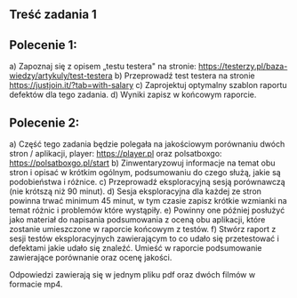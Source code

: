 ## Treść zadania 1

## Polecenie 1:
a) Zapoznaj się z opisem „testu testera" na stronie: https://testerzy.pl/baza-wiedzy/artykuly/test-testera
b) Przeprowadź test testera na stronie https://justjoin.it/?tab=with-salary
c) Zaprojektuj optymalny szablon raportu defektów dla tego zadania.
d) Wyniki zapisz w końcowym raporcie.

## Polecenie 2:
a) Część tego zadania będzie polegała na jakościowym porównaniu dwóch stron / aplikacji, player: https://player.pl oraz polsatboxgo: https://polsatboxgo.pl/start
b) Zinwentaryzowuj informacje na temat obu stron i opisać w krótkim ogólnym, podsumowaniu do czego służą, jakie są podobieństwa i różnice.
c) Przeprowadź eksploracyjną sesją porównawczą (nie krótszą niż 90 minut).
d) Sesja eksploracyjna dla każdej ze stron powinna trwać minimum 45 minut, w tym czasie zapisz krótkie wzmianki na temat różnic i problemów które wystąpiły. 
e) Powinny one później posłużyć jako materiał do napisania podsumowania z oceną obu aplikacji, które zostanie umieszczone w raporcie końcowym z testów.
f) Stwórz raport z sesji testów eksploracyjnych zawierającym to co udało się przetestować i defektami jakie udało się znaleźć. Umieść w raporcie podsumowanie zawierające porównanie oraz ocenę jakości.

Odpowiedzi zawierają się w jednym pliku pdf oraz dwóch filmów w formacie mp4.